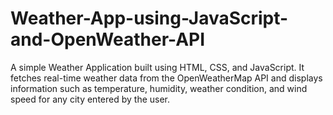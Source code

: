 # Weather-App-using-JavaScript-and-OpenWeather-API
A simple Weather Application built using HTML, CSS, and JavaScript.   It fetches real-time weather data from the OpenWeatherMap API and displays information such as temperature, humidity, weather condition, and wind speed for any city entered by the user.
